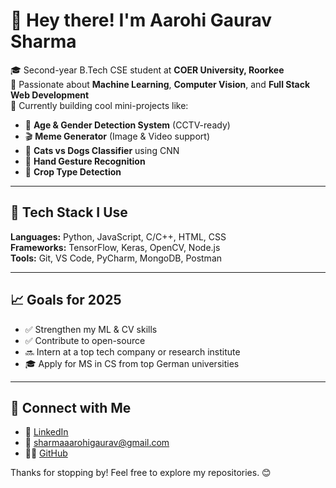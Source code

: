 # 👋 Hey there! I'm Aarohi Gaurav Sharma

🎓 Second-year B.Tech CSE student at **COER University, Roorkee**  
🚀 Passionate about **Machine Learning**, **Computer Vision**, and **Full Stack Web Development**  
🎯 Currently building cool mini-projects like:
- 🧠 **Age & Gender Detection System** (CCTV-ready)
- 🎬 **Meme Generator** (Image & Video support)
- 🐶 **Cats vs Dogs Classifier** using CNN
- 🤖 **Hand Gesture Recognition**  
- 🌾 **Crop Type Detection**

---

## 🔧 Tech Stack I Use
**Languages:** Python, JavaScript, C/C++, HTML, CSS  
**Frameworks:** TensorFlow, Keras, OpenCV, Node.js  
**Tools:** Git, VS Code, PyCharm, MongoDB, Postman

---

## 📈 Goals for 2025
- ✅ Strengthen my ML & CV skills  
- ✅ Contribute to open-source  
- 🔜 Intern at a top tech company or research institute  
- 🎓 Apply for MS in CS from top German universities

---

## 🔗 Connect with Me
- 💼 [LinkedIn](https://www.linkedin.com/in/aarohi-gaurav-sharma-b0a200300)  
- 📧 sharmaaarohigaurav@gmail.com  
- 🧑‍💻 [GitHub](https://github.com/aarohi1822)

Thanks for stopping by! Feel free to explore my repositories. 😊
